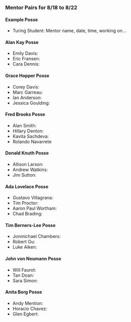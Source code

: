### Mentor Pairs for 8/18 to 8/22

#### Example Posse
* Turing Student: Mentor name, date, time, working on...

#### Alan Kay Posse
  * Emily Davis:
  * Eric Fransen:
  * Cara Dennis:

#### Grace Hopper Posse
  * Corey Davis:
  * Marc Garreau:
  * Ian Anderson:
  * Jessica Goulding:

#### Fred Brooks Posse
  * Alan Smith:
  * Hillary Denton:
  * Kavita Sachdeva:
  * Rolando Navarrete

#### Donald Knuth Posse
  * Allison Larson:
  * Andrew Watkins:
  * Jim Sutton:

#### Ada Lovelace Posse
  * Gustavo Villagrana:
  * Tim Proctor:
  * Aaron Paul Wortham:
  * Chad Brading:

#### Tim Berners-Lee Posse
  * Jonmichael Chambers:
  * Robert Gu:
  * Luke Aiken:

#### John von Neumann Posse
  * Will Faurot:
  * Tan Doan:
  * Sara Simon:

#### Anita Borg Posse
  * Andy Mention:
  * Horacio Chavez:
  * Glen Egbert:
